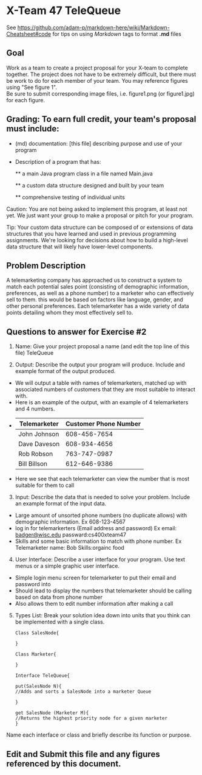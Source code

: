 # X-Team 47 TeleQueue

See https://github.com/adam-p/markdown-here/wiki/Markdown-Cheatsheet#code for tips on using *Markdown* tags to format __.md__ files

## Goal

Work as a team to create a project proposal for your X-team to complete together.
The project does not have to be extremely difficult,
but there must be work to do for each member of your team.
You may reference figures using "See figure 1".  
Be sure to submit corresponding image files, i.e. figure1.png (or figure1.jpg) for each figure.

## Grading: To earn full credit, your team's proposal must include:

* (md) documentation: [this file] describing purpose and use of your program

* Description of a program that has:

  ** a main Java program class in a file named Main.java
  
  ** a custom data structure designed and built by your team
  
  ** comprehensive testing of individual units
  
 Caution: You are not being asked to implement this program, at least not yet. 
 We just want your group to make a proposal or pitch for your program.
 
 Tip: Your custom data structure can be composed of or extensions of data structures that you have learned and used in previous programming assignments.  We're looking for decisions about how to build a high-level data structure that will likely have lower-level components.

## Problem Description

A telemarketing company has approached us to construct a system to match each potential sales point (consisting of demographic information, preferences, as well as a phone number) to a marketer who can effectively sell to them. this would be based on factors like language, gender, and other personal preferences. Each telemarketer has a wide variety of data points detailing whom they most effectively sell to. 

## Questions to answer for Exercise #2

1. Name: Give your project proposal a name (and edit the top line of this file)
TeleQueue


2. Output: Describe the output your program will produce.  Include and example format of the output produced.
* We will output a table with names of telemarketers, matched up with associated numbers of customers that they are most suitable to   interact with.
* Here is an example of the output, with an example of 4 telemarketers and 4 numbers. 
* | Telemarketer  | Customer Phone Number |
  | ------------- | ------------- |
  | John Johnson  | 608-456-7654  |
  | Dave Daveson  | 608-934-4656  |
  | Rob Robson  | 763-747-0987 |
  | Bill Billson  | 612-646-9386  |
* Here we see that each telemarketer can view the number that is most suitable for them to call 

3. Input: Describe the data that is needed to solve your problem. Include an example format of the input data.
* Large amount of unsorted phone numbers (no duplicate allows) with demographic information. Ex 608-123-4567
* log in for telemarkerters (Email address and password) Ex email: badger@wisc.edu passward:cs400xteam47
* Skills and some basic information to match with phone number. Ex Telemarketer name: Bob Skills:orgainc food 


4. User Interface: Describe a user interface for your program.  Use text menus or a simple graphic user interface.
* Simple login menu screen for telemarketer to put their email and password into
* Should lead to display the numbers that telemarketer should be calling based on data from phone number
* Also allows them to edit number information after making a call

5. Types List: Break your solution idea down into units that you think can be implemented with a single class.
    ```
    Class SalesNode{
    
    }
    ```
    
    ```
    Class Marketer{
    
    }
    ```
    
    ```
    Interface TeleQueue{
    
    put(SalesNode N){
    //Adds and sorts a SalesNode into a marketer Queue 
    
    }
    
    get SalesNode (Marketer M){
    //Returns the highest priority node for a given marketer
    } 
    ```
    

Name each interface or class and briefly describe its function or purpose.


## Edit and Submit this file and any figures referenced by this document.

